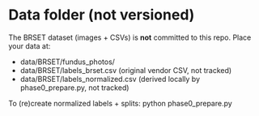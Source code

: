 # Data folder (not versioned)

The BRSET dataset (images + CSVs) is **not** committed to this repo.
Place your data at:

- data/BRSET/fundus_photos/
- data/BRSET/labels_brset.csv  (original vendor CSV, not tracked)
- data/BRSET/labels_normalized.csv (derived locally by phase0_prepare.py, not tracked)

To (re)create normalized labels + splits:
    python phase0_prepare.py
